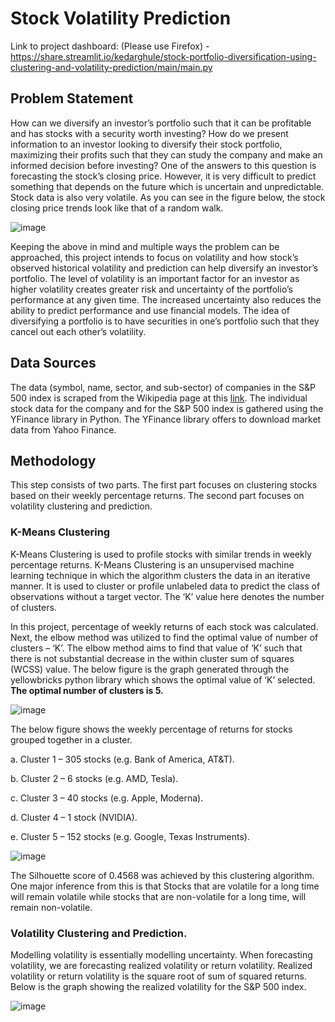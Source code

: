 # Stock Volatility Prediction

Link to project dashboard: (Please use Firefox) - https://share.streamlit.io/kedarghule/stock-portfolio-diversification-using-clustering-and-volatility-prediction/main/main.py

## Problem Statement
How can we diversify an investor’s portfolio such that it can be profitable and has stocks with a security worth investing? How do we present information to an investor looking to diversify their stock portfolio, maximizing their profits such that they can study the company and make an informed decision before investing?
One of the answers to this question is forecasting the stock’s closing price. However, it is very difficult to predict something that depends on the future which is uncertain and unpredictable. Stock data is also very volatile. As you can see in the figure below, the stock closing price trends look like that of a random walk.

![image](https://user-images.githubusercontent.com/41315903/168646768-3764d894-694e-459a-82b0-7fe7ba0e55d8.png)


Keeping the above in mind and multiple ways the problem can be approached, this project intends to focus on volatility and how stock’s observed historical volatility and prediction can help diversify an investor’s portfolio. The level of volatility is an important factor for an investor as higher volatility creates greater risk and uncertainty of the portfolio’s performance at any given time. The increased uncertainty also reduces the ability to predict performance and use financial models. The idea of diversifying a portfolio is to have securities in one’s portfolio such that they cancel out each other’s volatility.

## Data Sources
The data (symbol, name, sector, and sub-sector) of companies in the S&P 500 index is scraped from the Wikipedia page at this [link](https://en.wikipedia.org/wiki/List_of_S%26P_500_companies). The individual stock data for the company and for the S&P 500 index is gathered using the YFinance library in Python. The YFinance library offers to download market data from Yahoo Finance.

## Methodology
This step consists of two parts. The first part focuses on clustering stocks based on their weekly percentage returns. The second part focuses on volatility clustering and prediction.

### K-Means Clustering
K-Means Clustering is used to profile stocks with similar trends in weekly percentage returns. K-Means Clustering is an unsupervised machine learning technique in which the algorithm clusters the data in an iterative manner. It is used to cluster or profile unlabeled data to predict the class of observations without a target vector. The ‘K’ value here denotes the number of clusters.

In this project, percentage of weekly returns of each stock was calculated. Next, the elbow method was utilized to find the optimal value of number of clusters – ‘K’. The elbow method aims to find that value of ‘K’ such that there is not substantial decrease in the within cluster sum of squares (WCSS) value. The below figure is the graph generated through the yellowbricks python library which shows the optimal value of ‘K’ selected. **The optimal number of clusters is 5.**

![image](https://user-images.githubusercontent.com/41315903/168650632-43f209ff-c95d-4963-a32d-1e74545c7a0e.png)

The below figure shows the weekly percentage of returns for stocks grouped together in a cluster.

a. Cluster 1 – 305 stocks (e.g. Bank of America, AT&T).

b. Cluster 2 – 6 stocks (e.g. AMD, Tesla).

c. Cluster 3 – 40 stocks (e.g. Apple, Moderna).

d. Cluster 4 – 1 stock (NVIDIA).

e. Cluster 5 – 152 stocks (e.g. Google, Texas Instruments).

![image](https://user-images.githubusercontent.com/41315903/168651002-0713adea-ee85-4c74-b441-7bbe9228433a.png)

The Silhouette score of 0.4568 was achieved by this clustering algorithm.
One major inference from this is that Stocks that are volatile for a long time will remain volatile while stocks that are non-volatile for a long time, will remain non-volatile.

### Volatility Clustering and Prediction.
Modelling volatility is essentially modelling uncertainty. When forecasting volatility, we are forecasting realized volatility or return volatility. Realized volatility or return volatility is the square root of sum of squared returns. Below is the graph showing the realized volatility for the S&P 500 index.

![image](https://user-images.githubusercontent.com/41315903/168651257-c1b6b2c6-3dc0-4f62-9d73-ca9c8bc37590.png)


